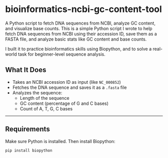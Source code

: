 # bioinformatics-ncbi-gc-content-tool
A Python script to fetch DNA sequences from NCBI, analyze GC content, and visualize base counts.
This is a simple Python script I wrote to help fetch DNA sequences from NCBI using their accession ID, save them as a FASTA file, and analyze basic stats like GC content and base counts.

I built it to practice bioinformatics skills using Biopython, and to solve a real-world task for beginner-level sequence analysis.

## What It Does

- Takes an NCBI accession ID as input (like `NC_000852`)
- Fetches the DNA sequence and saves it as a `.fasta` file
- Analyzes the sequence:
  - Length of the sequence
  - GC content (percentage of G and C bases)
  - Count of A, T, G, C bases

---

##  Requirements

Make sure Python is installed. Then install Biopython:

```bash
pip install biopython
